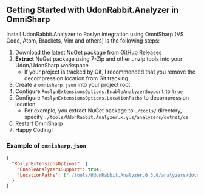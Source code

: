 ## Getting Started with UdonRabbit.Analyzer in OmniSharp

Install UdonRabbit.Analyzer to Roslyn integration using OmniSharp (VS Code, Atom, Brackets, Vim and others) is the following steps:

1. Download the latest NuGet package from [GitHub Releases](https://github.com/mika-f/UdonRabbit.Analyzer/releases/latest)
2. **Extract** NuGet package using 7-Zip and other unzip tools into your Udon/UdonSharp workspace
   - If your project is tracked by Git, I recommended that you remove the decompression location from Git tracking.
3. Create a `omnisharp.json` into your project root.
4. Configure `RoslynExtensionsOptions.EnableAnalyzerSupport` to `true`
5. Configure `RoslynExtensionsOptions.LocationPaths` to decompression location
   - For example, you extract NuGet package to `./tools/` directory, specify `./tools/UdonRabbit.Analyzer.x.y.z/analyzers/dotnet/cs`
6. Restart OmniSharp
7. Happy Coding!

### Example of `omnisharp.json`

```json
{
  "RoslynExtensionsOptions": {
    "EnableAnalyzersSupport": true,
    "LocationPaths": ["./tools/UdonRabbit.Analyzer.0.3.0/analyzers/dotnet/cs"]
  }
}
```
